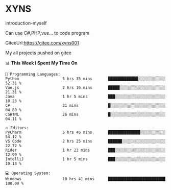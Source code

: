# XYNS
introduction-myself

Can use C#,PHP,vue... to code program

GiteeUrl:https://gitee.com/xyns001

My all projects pushed on gitee

<!--START_SECTION:waka-->
📊 **This Week I Spent My Time On** 

```text
💬 Programming Languages: 
Python                   5 hrs 35 mins       █████████████░░░░░░░░░░░░   52.31 % 
Vue.js                   2 hrs 16 mins       █████░░░░░░░░░░░░░░░░░░░░   21.31 % 
Java                     1 hr 5 mins         ███░░░░░░░░░░░░░░░░░░░░░░   10.23 % 
C#                       31 mins             █░░░░░░░░░░░░░░░░░░░░░░░░   04.89 % 
CSHTML                   26 mins             █░░░░░░░░░░░░░░░░░░░░░░░░   04.11 % 

🔥 Editors: 
PyCharm                  5 hrs 46 mins       ██████████████░░░░░░░░░░░   54.12 % 
VS Code                  2 hrs 25 mins       ██████░░░░░░░░░░░░░░░░░░░   22.72 % 
Rider                    1 hr 23 mins        ███░░░░░░░░░░░░░░░░░░░░░░   12.99 % 
IntelliJ                 1 hr 5 mins         ███░░░░░░░░░░░░░░░░░░░░░░   10.18 % 

💻 Operating System: 
Windows                  10 hrs 41 mins      █████████████████████████   100.00 % 
```


<!--END_SECTION:waka-->
